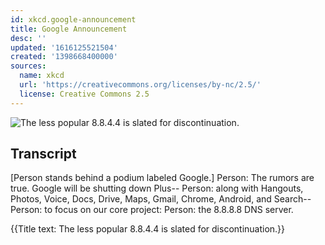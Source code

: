 ```yaml
---
id: xkcd.google-announcement
title: Google Announcement
desc: ''
updated: '1616125521504'
created: '1398668400000'
sources:
  name: xkcd
  url: 'https://creativecommons.org/licenses/by-nc/2.5/'
  license: Creative Commons 2.5
---
```

![The less popular 8.8.4.4 is slated for discontinuation.](https://imgs.xkcd.com/comics/google_announcement.png)

## Transcript
[Person stands behind a podium labeled Google.]
Person: The rumors are true. Google will be shutting down Plus--
Person: along with Hangouts, Photos, Voice, Docs, Drive, Maps, Gmail, Chrome, Android, and Search--
Person: to focus on our core project:
Person: the 8.8.8.8 DNS server.

{{Title text: The less popular 8.8.4.4 is slated for discontinuation.}}
